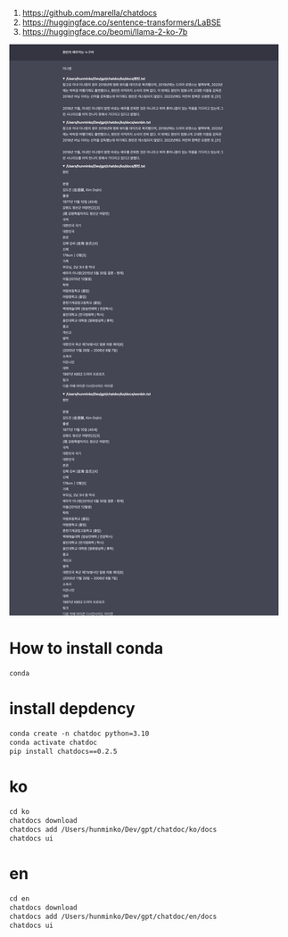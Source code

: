 

1. https://github.com/marella/chatdocs
2. https://huggingface.co/sentence-transformers/LaBSE
3. https://huggingface.co/beomi/llama-2-ko-7b

![Alt text](image.png)

# How to install conda
```
conda 
```

# install depdency

```
conda create -n chatdoc python=3.10
conda activate chatdoc 
pip install chatdocs==0.2.5
```

# ko

```
cd ko
chatdocs download
chatdocs add /Users/hunminko/Dev/gpt/chatdoc/ko/docs
chatdocs ui
```

# en

```
cd en
chatdocs download
chatdocs add /Users/hunminko/Dev/gpt/chatdoc/en/docs
chatdocs ui
```
